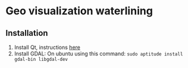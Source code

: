 # Geo visualization waterlining

## Installation
1. Install Qt, instructions [here](https://www.qt.io/download-qt-installer-oss)
2. Install GDAL:
     On ubuntu using this command: `sudo aptitude install gdal-bin libgdal-dev`
